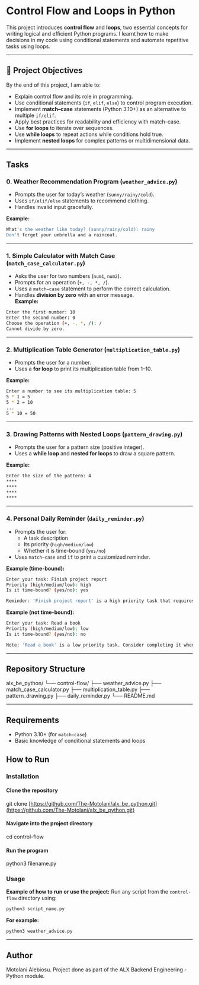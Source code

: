 # Control Flow and Loops in Python  

This project introduces **control flow** and **loops**, two essential concepts for writing logical and efficient Python programs. I learnt how to make decisions in my code using conditional statements and automate repetitive tasks using loops.

---

## 📖 Project Objectives  

By the end of this project, I am able to:  

- Explain control flow and its role in programming.  
- Use conditional statements (`if`, `elif`, `else`) to control program execution.  
- Implement **match–case** statements (Python 3.10+) as an alternative to multiple `if/elif`.  
- Apply best practices for readability and efficiency with match–case.  
- Use **for loops** to iterate over sequences.  
- Use **while loops** to repeat actions while conditions hold true.  
- Implement **nested loops** for complex patterns or multidimensional data.  

---

## Tasks  

### 0. Weather Recommendation Program (`weather_advice.py`)  

- Prompts the user for today’s weather (`sunny/rainy/cold`).  
- Uses `if/elif/else` statements to recommend clothing.  
- Handles invalid input gracefully.  

**Example:**

```bash
What's the weather like today? (sunny/rainy/cold): rainy
Don't forget your umbrella and a raincoat.
```

---

### 1. Simple Calculator with Match Case (`match_case_calculator.py`)

- Asks the user for two numbers (`num1`, `num2`).  
- Prompts for an operation (`+, -, *, /`).  
- Uses a `match–case` statement to perform the correct calculation.  
- Handles **division by zero** with an error message.  
**Example:**  

``` bash
Enter the first number: 10
Enter the second number: 0
Choose the operation (+, -, *, /): /
Cannot divide by zero.
```

---

### 2. Multiplication Table Generator (`multiplication_table.py`)  

- Prompts the user for a number.  
- Uses a **for loop** to print its multiplication table from 1–10.  

**Example:**

```bash
Enter a number to see its multiplication table: 5
5 * 1 = 5
5 * 2 = 10
...
5 * 10 = 50
```

---

### 3. Drawing Patterns with Nested Loops (`pattern_drawing.py`)

- Prompts the user for a pattern size (positive integer).  
- Uses a **while loop** and **nested for loops** to draw a square pattern.  

**Example:**  

``` bash
Enter the size of the pattern: 4
****
****
****
****
```

---

### 4. Personal Daily Reminder (`daily_reminder.py`)  

- Prompts the user for:  
  - A task description  
  - Its priority (`high/medium/low`)  
  - Whether it is time-bound (`yes/no`)  
- Uses `match–case` and `if` to print a customized reminder.  

**Example (time-bound):**  

```bash
Enter your task: Finish project report
Priority (high/medium/low): high
Is it time-bound? (yes/no): yes

Reminder: 'Finish project report' is a high priority task that requires immediate attention today!
```

**Example (not time-bound):**  

```bash
Enter your task: Read a book
Priority (high/medium/low): low
Is it time-bound? (yes/no): no

Note: 'Read a book' is a low priority task. Consider completing it when you have free time.
```

---

## Repository Structure  

alx_be_python/
└── control-flow/
├── weather_advice.py
├── match_case_calculator.py
├── multiplication_table.py
├── pattern_drawing.py
├── daily_reminder.py
└── README.md

---

## Requirements  

- Python 3.10+ (for `match–case`)  
- Basic knowledge of conditional statements and loops  

## How to Run  

### Installation

#### Clone the repository

git clone [https://github.com/The-Motolani/alx_be_python.git](https://github.com/The-Motolani/alx_be_python.git)  

#### Navigate into the project directory

cd control-flow  

#### Run the program

python3 filename.py  

### Usage

**Example of how to run or use the project:**
Run any script from the `control-flow` directory using:  

```bash
python3 script_name.py 
```

**For example:**

```bash
python3 weather_advice.py
```

---

## Author

Motolani Alebiosu. Project done as part of the ALX Backend Engineering - Python module.
